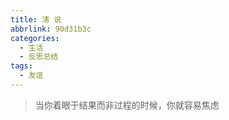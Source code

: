 ```yaml
---
title: 清 说
abbrlink: 90d31b3c
categories:
  - 生活
  - 反思总结
tags:
  - 友谊
---
```




> 当你着眼于结果而非过程的时候，你就容易焦虑


